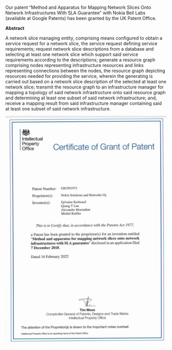 Our patent “Method and Apparatus for Mapping Network Slices Onto Network Infrastructures With SLA Guarantee” with Nokia Bell Labs (available at Google Patents) has been granted by the UK Patent Office.

**Abstract**

A network slice managing entity, comprising means configured to obtain a service request for a network slice, the service request defining service requirements; request network slice descriptions from a database and selecting at least one network slice which support said service requirements according to the descriptions;
generate a resource graph comprising nodes representing infrastructure resources and links representing connections between the nodes, the resource graph depicting resources needed for providing the service, wherein the generating is carried out based on a network slice description of the selected at least one network slice;
transmit the resource graph to an infrastructure manager for mapping a topology of said network infrastructure onto said resource graph and determining at least one subset of said network infrastructure; and, receive a mapping result from said infrastructure manager containing said at least one subset of said network infrastructure.


![GB2591973_Certificate-of-grant-of-patent](/../files/post_materials/GB2591973_Certificate-of-grant-of-patent.jpg)
